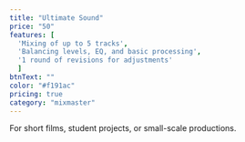 ```yaml
---
title: "Ultimate Sound"
price: "50"
features: [
  'Mixing of up to 5 tracks', 
  'Balancing levels, EQ, and basic processing', 
  '1 round of revisions for adjustments'
  ]
btnText: ""
color: "#f191ac"
pricing: true
category: "mixmaster"
---
```


For short films, student projects, or small-scale productions.